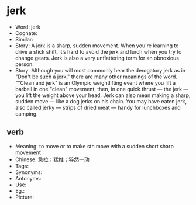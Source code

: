 # jerk

- Word: jerk
- Cognate: 
- Similar: 
- Story: A jerk is a sharp, sudden movement. When you're learning to drive a stick shift, it’s hard to avoid the jerk and lurch when you try to change gears. Jerk is also a very unflattering term for an obnoxious person.
- Story: Although you will most commonly hear the derogatory jerk as in "Don't be such a jerk," there are many other meanings of the word. ""Clean and jerk" is an Olympic weightlifting event where you lift a barbell in one "clean" movement, then, in one quick thrust — the jerk — you lift the weight above your head. Jerk can also mean making a sharp, sudden move — like a dog jerks on his chain. You may have eaten jerk, also called jerky — strips of dried meat — handy for lunchboxes and camping.

## verb

- Meaning: to move or to make sth move with a sudden short sharp movement
- Chinese: 急拉；猛推；猝然一动
- Tags: 
- Synonyms: 
- Antonyms: 
- Use: 
- Eg.: 
- Picture: 

